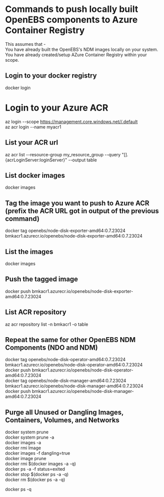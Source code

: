 # Commands to push locally built OpenEBS components to Azure Container Registry
This assumes that -  
   You have already built the OpenEBS's NDM images locally on your system.  
   You have already created/setup AZure Container Registry within your scope.  

## Login to your docker registry  
docker login  

# Login to your Azure ACR  
az login --scope https://management.core.windows.net//.default  
az acr login --name myacr1  

## List your ACR url  
az acr list --resource-group my_resource_group --query "[].{acrLoginServer:loginServer}" --output table  

## List docker images  
docker images  

## Tag the image you want to push to Azure ACR (prefix the ACR URL got in output of the previous command)  
docker tag openebs/node-disk-exporter-amd64:0.7.23024 bmkacr1.azurecr.io/openebs/node-disk-exporter-amd64:0.7.23024  

## List the images  
docker images  

## Push the tagged image  
docker push bmkacr1.azurecr.io/openebs/node-disk-exporter-amd64:0.7.23024  

## List ACR repository  
az acr repository list -n bmkacr1 -o table  

## Repeat the same for other OpenEBS NDM Components (NDO and NDM)  

docker tag openebs/node-disk-operator-amd64:0.7.23024 bmkacr1.azurecr.io/openebs/node-disk-operator-amd64:0.7.23024  
docker push bmkacr1.azurecr.io/openebs/node-disk-operator-amd64:0.7.23024  
docker tag openebs/node-disk-manager-amd64:0.7.23024 bmkacr1.azurecr.io/openebs/node-disk-manager-amd64:0.7.23024  
docker push bmkacr1.azurecr.io/openebs/node-disk-manager-amd64:0.7.23024  

## Purge all Unused or Dangling Images, Containers, Volumes, and Networks  
docker system prune  
docker system prune -a  
docker images -a  
docker rmi Image <Image>  
docker images -f dangling=true  
docker image prune  
docker rmi $(docker images -a -q)  
docker ps -a -f status=exited  
docker stop $(docker ps -a -q)  
docker rm $(docker ps -a -q)  

docker ps -q  
